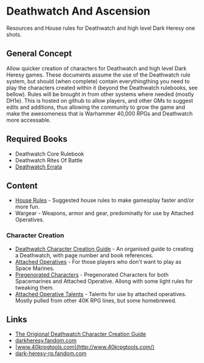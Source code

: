 # Deathwatch And Ascension

Resources and House rules for Deathwatch and high level Dark Heresy one shots.

## General Concept

Allow quicker creation of characters for Deathwatch and high level Dark Heresy games. These documents assume the use of the Deathwatch rule system, but should (when complete) contain everythingthing you need to play the characters created within it (beyond the Deathwatch rulebooks, see bellow). Rules will be brought in from other systems where needed (mostly DH1e). This is hosted on github to allow players, and other GMs to suggest edits and additions, thus allowing the community to grow the game and make the awesomeness that is Warhammer 40,000 RPGs and Deathwatch more accessable.

## Required Books

* Deathwatch Core Rulebook
* Deathwatch Rites Of Battle
* [Deathwatch Errata](DeathwatchErrata.pdf)

## Content

* [House Rules](HouseRules.md) - Suggested house rules to make gamesplay faster and/or more fun.
* Wargear - Weapons, armor and gear, predominatly for use by Attached Operatives.

### Character Creation

* [Deathwatch Character Creation Guide](characterCreation/AstartesCharacterCreationGuide.md) - An organised guide to creating a Deathwatch, with page number and book references.
* [Attached Operatives](characterCreation/AttachedOperatives.md) - For those players who don't want to play as Space Marines.
* [Pregenorated Characters](pregeneratedCharacters/) - Pregenorated Characters for both Spacemarines and Attached Operative. Allong with some light rules for tweaking them.
* [Attached Operative Talents](characterCreation/AttachedOperativeTalents.md) - Talents for use by attached operatives. Mostly pulled from other 40K RPG lines, but some homebrewed.

## Links
* [The Origional Deathwatch Character Creation Guide](http://robf.com.au/2017/01/15/process-document-deathwatch-character-creation-guide/)
* [darkheresy.fandom.com](https://darkheresy.fandom.com)
* [www.40krpgtools.com](http://www.40krpgtools.com/)
* [dark-heresy-rp.fandom.com](https://dark-heresy-rp.fandom.com)
